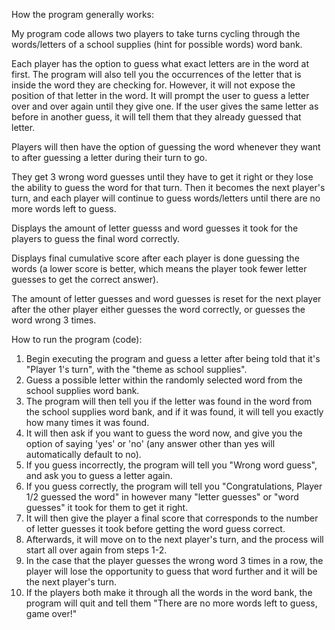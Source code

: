 How the program generally works:

My program code allows two players to take turns cycling through the words/letters of a school supplies (hint for possible words) word bank.

Each player has the option to guess what exact letters are in the word at first. The program will also tell you the occurrences of the letter that is inside the word they are checking for. However, it will not expose the position of that letter in the word. It will prompt the user to guess a letter over and over again until they give one. If the user gives the same letter as before in another guess, it will tell them that they already guessed that letter.

Players will then have the option of guessing the word whenever they want to after guessing a letter during their turn to go. 

They get 3 wrong word guesses until they have to get it right or they lose the ability to guess the word for that turn. Then it becomes the next player's turn, and each player will continue to guess words/letters until there are no more words left to guess.

Displays the amount of letter guesss and word guesses it took for the players to guess the final word correctly.

Displays final cumulative score after each player is done guessing the words (a lower score is better, which means the player took fewer letter guesses to get the correct answer).

The amount of letter guesses and word guesses is reset for the next player after the other player either guesses the word correctly, or guesses the word wrong 3 times. 

How to run the program (code):
1. Begin executing the program and guess a letter after being told that it's "Player 1's turn", with the "theme as school supplies".
2. Guess a possible letter within the randomly selected word from the school supplies word bank.
3. The program will then tell you if the letter was found in the word from the school supplies word bank, and if it was found, it will tell you exactly how many times it was found.
4. It will then ask if you want to guess the word now, and give you the option of saying 'yes' or 'no' (any answer other than yes will automatically default to no).
5. If you guess incorrectly, the program will tell you "Wrong word guess", and ask you to guess a letter again.
6. If you guess correctly, the program will tell you "Congratulations, Player 1/2 guessed the word" in however many "letter guesses" or "word guesses" it took for them to get it right.
7. It will then give the player a final score that corresponds to the number of letter guesses it took before getting the word guess correct.
8. Afterwards, it will move on to the next player's turn, and the process will start all over again from steps 1-2.
9. In the case that the player guesses the wrong word 3 times in a row, the player will lose the opportunity to guess that word further and it will be the next player's turn.
10. If the players both make it through all the words in the word bank, the program will quit and tell them "There are no more words left to guess, game over!"
